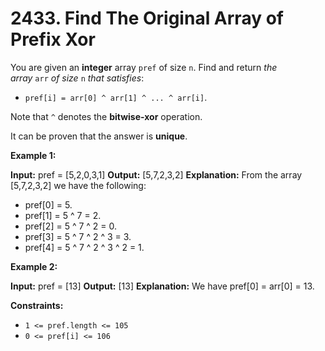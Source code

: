 # 2433. Find The Original Array of Prefix Xor 

You are given an **integer** array `pref` of size `n`. Find and return _the array_ `arr` _of size_ `n` _that satisfies_:

- `pref[i] = arr[0] ^ arr[1] ^ ... ^ arr[i]`.

Note that `^` denotes the **bitwise-xor** operation.

It can be proven that the answer is **unique**.

**Example 1:**

**Input:** pref = [5,2,0,3,1]
**Output:** [5,7,2,3,2]
**Explanation:** From the array [5,7,2,3,2] we have the following:
- pref[0] = 5.
- pref[1] = 5 ^ 7 = 2.
- pref[2] = 5 ^ 7 ^ 2 = 0.
- pref[3] = 5 ^ 7 ^ 2 ^ 3 = 3.
- pref[4] = 5 ^ 7 ^ 2 ^ 3 ^ 2 = 1.

**Example 2:**

**Input:** pref = [13]
**Output:** [13]
**Explanation:** We have pref[0] = arr[0] = 13.

**Constraints:**

- `1 <= pref.length <= 105`
- `0 <= pref[i] <= 106`